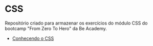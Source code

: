 # CSS
Repositório criado para armazenar os exercícios do módulo CSS do bootcamp "From Zero To Hero" da Be Academy.

- <a href="https://edelsonbs.github.io/BeAcademy_FromZeroToHero_CSS/fluxo.html" target="_blank">Conhecendo o CSS</a>
